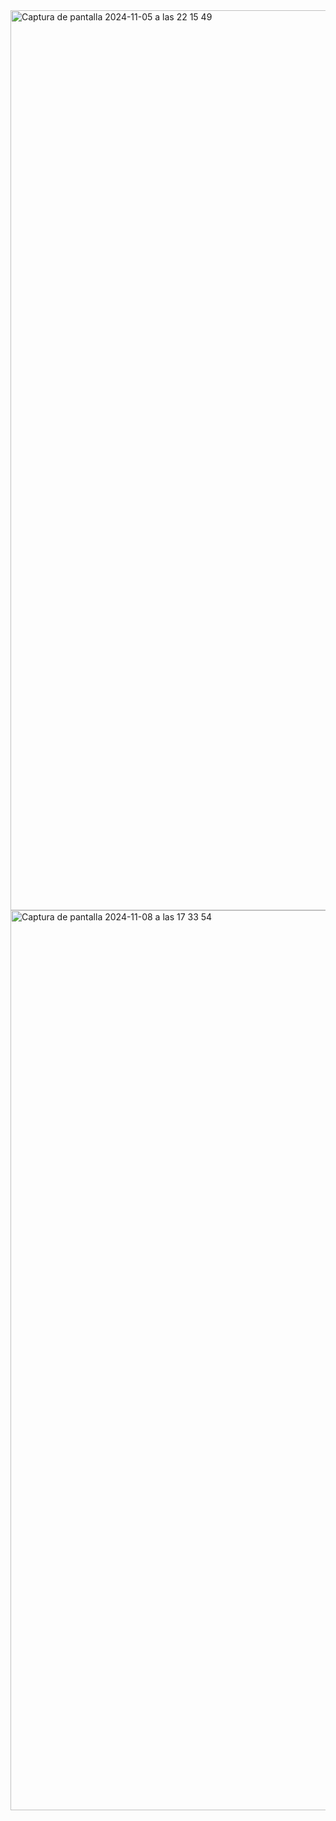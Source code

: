 <img width="1440" alt="Captura de pantalla 2024-11-05 a las 22 15 49" src="https://github.com/user-attachments/assets/3421f741-622b-4655-ad75-217242994c91">
<img width="1440" alt="Captura de pantalla 2024-11-08 a las 17 33 54" src="https://github.com/user-attachments/assets/d7417390-23fa-40d1-861d-57600d313515">
